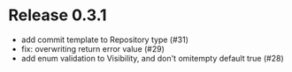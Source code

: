 # Release 0.3.1

- add commit template to Repository type (#31)
- fix: overwriting return error value (#29)
- add enum validation to Visibility, and don't omitempty default true (#28)